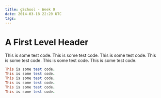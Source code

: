 ```yaml
---
title: gSchool - Week 0
date: 2014-03-18 22:20 UTC
tags:
---
```


A First Level Header
====================

This is some test code.
This is some test code.
This is some test code.
This is some test code.
This is some test code.
This is some test code.

```ruby
This is some test code.
This is some test code.
This is some test code.
This is some test code.
This is some test code.
This is some test code.
```